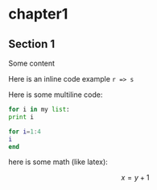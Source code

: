 # chapter1


## Section 1
Some content

Here is an inline code example `r => s`

Here is some multiline code:

```python
for i in my list:
print i

```

```matlab
for i=1:4
i
end
```
here is some math (like latex):

$$ x=y+1 $$


